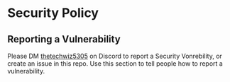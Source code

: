 # Security Policy

## Reporting a Vulnerability

Please DM [thetechwiz5305](https://discord.com/users/796829200962814023) on Discord to report a Security Vonrebility, or create an issue in this repo.
Use this section to tell people how to report a vulnerability.
